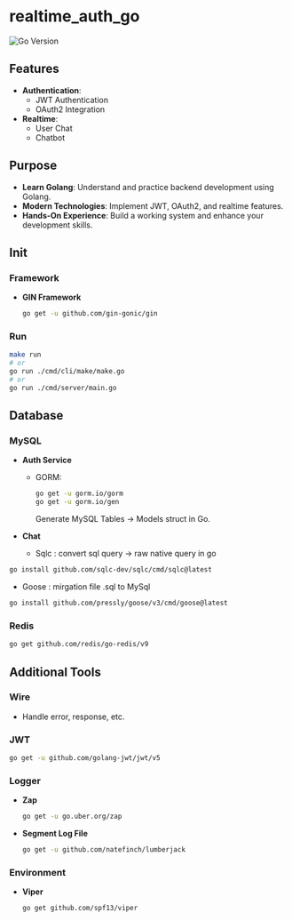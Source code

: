 # realtime_auth_go
![Go Version](https://img.shields.io/badge/Go-v1.23-blue)

## Features
- **Authentication**:
  - JWT Authentication
  - OAuth2 Integration
- **Realtime**:
  - User Chat
  - Chatbot



## Purpose
- **Learn Golang**: Understand and practice backend development using Golang.
- **Modern Technologies**: Implement JWT, OAuth2, and realtime features.
- **Hands-On Experience**: Build a working system and enhance your development skills.

## Init 
### Framework 
- **GIN Framework**  
  ```bash
  go get -u github.com/gin-gonic/gin
  ```

### Run
```bash
make run 
# or
go run ./cmd/cli/make/make.go
# or
go run ./cmd/server/main.go
```

## Database 
### MySQL 
- **Auth Service**  
  - GORM:  
    ```bash
    go get -u gorm.io/gorm
    go get -u gorm.io/gen
    ```
    Generate MySQL Tables -> Models struct in Go.

- **Chat**  
  - Sqlc : convert sql query -> raw native query in go
```bash
go install github.com/sqlc-dev/sqlc/cmd/sqlc@latest
```
  - Goose : mirgation file .sql to MySql 
```bash
go install github.com/pressly/goose/v3/cmd/goose@latest
```

### Redis
```bash
go get github.com/redis/go-redis/v9
```

## Additional Tools
### Wire
- Handle error, response, etc.

### JWT
```bash
go get -u github.com/golang-jwt/jwt/v5
```

### Logger
- **Zap**  
  ```bash
  go get -u go.uber.org/zap
  ```
- **Segment Log File**  
  ```bash
  go get -u github.com/natefinch/lumberjack
  ```

### Environment
- **Viper**  
  ```bash
  go get github.com/spf13/viper
  ```
